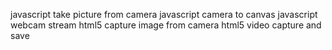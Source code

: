 javascript take picture from camera
javascript camera to canvas
javascript webcam stream
html5 capture image from camera
html5 video capture and save
